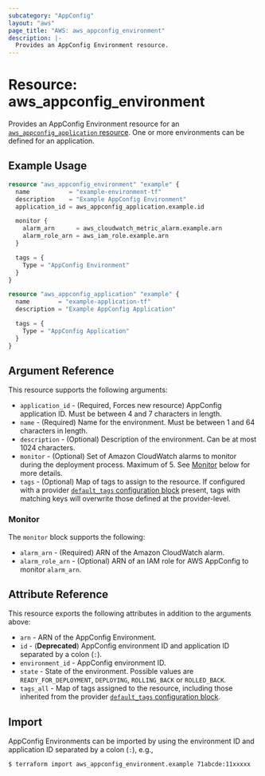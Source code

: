 ```yaml
---
subcategory: "AppConfig"
layout: "aws"
page_title: "AWS: aws_appconfig_environment"
description: |-
  Provides an AppConfig Environment resource.
---
```


# Resource: aws_appconfig_environment

Provides an AppConfig Environment resource for an [`aws_appconfig_application` resource](appconfig_application.html.markdown). One or more environments can be defined for an application.

## Example Usage

```terraform
resource "aws_appconfig_environment" "example" {
  name           = "example-environment-tf"
  description    = "Example AppConfig Environment"
  application_id = aws_appconfig_application.example.id

  monitor {
    alarm_arn      = aws_cloudwatch_metric_alarm.example.arn
    alarm_role_arn = aws_iam_role.example.arn
  }

  tags = {
    Type = "AppConfig Environment"
  }
}

resource "aws_appconfig_application" "example" {
  name        = "example-application-tf"
  description = "Example AppConfig Application"

  tags = {
    Type = "AppConfig Application"
  }
}
```

## Argument Reference

This resource supports the following arguments:

* `application_id` - (Required, Forces new resource) AppConfig application ID. Must be between 4 and 7 characters in length.
* `name` - (Required) Name for the environment. Must be between 1 and 64 characters in length.
* `description` - (Optional) Description of the environment. Can be at most 1024 characters.
* `monitor` - (Optional) Set of Amazon CloudWatch alarms to monitor during the deployment process. Maximum of 5. See [Monitor](#monitor) below for more details.
* `tags` - (Optional) Map of tags to assign to the resource. If configured with a provider [`default_tags` configuration block](https://registry.terraform.io/providers/hashicorp/aws/latest/docs#default_tags-configuration-block) present, tags with matching keys will overwrite those defined at the provider-level.

### Monitor

The `monitor` block supports the following:

* `alarm_arn` - (Required) ARN of the Amazon CloudWatch alarm.
* `alarm_role_arn` - (Optional) ARN of an IAM role for AWS AppConfig to monitor `alarm_arn`.

## Attribute Reference

This resource exports the following attributes in addition to the arguments above:

* `arn` - ARN of the AppConfig Environment.
* `id` - (**Deprecated**) AppConfig environment ID and application ID separated by a colon (`:`).
* `environment_id` - AppConfig environment ID.
* `state` - State of the environment. Possible values are `READY_FOR_DEPLOYMENT`, `DEPLOYING`, `ROLLING_BACK`
  or `ROLLED_BACK`.
* `tags_all` - Map of tags assigned to the resource, including those inherited from the provider [`default_tags` configuration block](https://registry.terraform.io/providers/hashicorp/aws/latest/docs#default_tags-configuration-block).

## Import

AppConfig Environments can be imported by using the environment ID and application ID separated by a colon (`:`), e.g.,

```
$ terraform import aws_appconfig_environment.example 71abcde:11xxxxx
```
